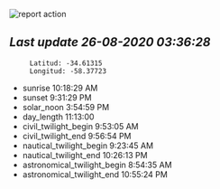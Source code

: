 ![report action](https://github.com/matiasz8/actions-for-reports/workflows/report%20action/badge.svg?branch=develop) 


## *****Last update 26-08-2020 03:36:28*****



		 Latitud: -34.61315
		 Longitud: -58.37723

 - sunrise 	 10:18:29 AM
 - sunset 	 9:31:29 PM
 - solar_noon 	 3:54:59 PM
 - day_length 	 11:13:00
 - civil_twilight_begin 	 9:53:05 AM
 - civil_twilight_end 	 9:56:54 PM
 - nautical_twilight_begin 	 9:23:45 AM
 - nautical_twilight_end 	 10:26:13 PM
 - astronomical_twilight_begin 	 8:54:35 AM
 - astronomical_twilight_end 	 10:55:24 PM
